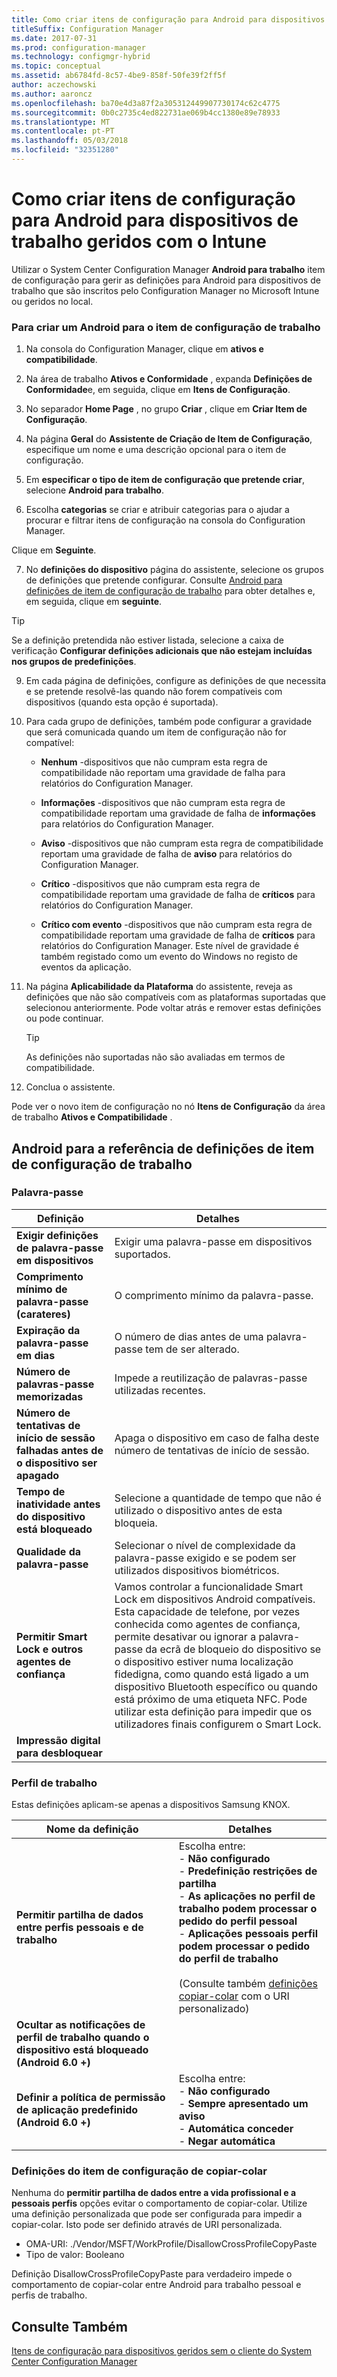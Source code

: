 ```yaml
---
title: Como criar itens de configuração para Android para dispositivos de trabalho geridos com o Intune
titleSuffix: Configuration Manager
ms.date: 2017-07-31
ms.prod: configuration-manager
ms.technology: configmgr-hybrid
ms.topic: conceptual
ms.assetid: ab6784fd-8c57-4be9-858f-50fe39f2ff5f
author: aczechowski
ms.author: aaroncz
ms.openlocfilehash: ba70e4d3a87f2a305312449907730174c62c4775
ms.sourcegitcommit: 0b0c2735c4ed822731ae069b4cc1380e89e78933
ms.translationtype: MT
ms.contentlocale: pt-PT
ms.lasthandoff: 05/03/2018
ms.locfileid: "32351280"
---
```

# <a name="how-to-create-configuration-items-for-android-for-work-devices-managed-with-intune"></a>Como criar itens de configuração para Android para dispositivos de trabalho geridos com o Intune

 Utilizar o System Center Configuration Manager **Android para trabalho** item de configuração para gerir as definições para Android para dispositivos de trabalho que são inscritos pelo Configuration Manager no Microsoft Intune ou geridos no local.  

### <a name="to-create-an-android-for-work-configuration-item"></a>Para criar um Android para o item de configuração de trabalho  

1.  Na consola do Configuration Manager, clique em **ativos e compatibilidade**.  

2.  Na área de trabalho **Ativos e Conformidade** , expanda **Definições de Conformidade**e, em seguida, clique em **Itens de Configuração**.  

3.  No separador **Home Page** , no grupo **Criar** , clique em **Criar Item de Configuração**.  

4.  Na página **Geral** do **Assistente de Criação de Item de Configuração**, especifique um nome e uma descrição opcional para o item de configuração.  

5.  Em **especificar o tipo de item de configuração que pretende criar**, selecione **Android para trabalho**.  

6.  Escolha **categorias** se criar e atribuir categorias para o ajudar a procurar e filtrar itens de configuração na consola do Configuration Manager.  

  Clique em **Seguinte**.

7.  No **definições do dispositivo** página do assistente, selecione os grupos de definições que pretende configurar. Consulte [Android para definições de item de configuração de trabalho](#android-for-work-configuration-item-settings-reference) para obter detalhes e, em seguida, clique em **seguinte**.  

  > [!TIP]  
  >  Se a definição pretendida não estiver listada, selecione a caixa de verificação **Configurar definições adicionais que não estejam incluídas nos grupos de predefinições**.  

9. Em cada página de definições, configure as definições de que necessita e se pretende resolvê-las quando não forem compatíveis com dispositivos (quando esta opção é suportada).  

10. Para cada grupo de definições, também pode configurar a gravidade que será comunicada quando um item de configuração não for compatível:  

    -   **Nenhum** -dispositivos que não cumpram esta regra de compatibilidade não reportam uma gravidade de falha para relatórios do Configuration Manager.  

    -   **Informações** -dispositivos que não cumpram esta regra de compatibilidade reportam uma gravidade de falha de **informações** para relatórios do Configuration Manager.  

    -   **Aviso** -dispositivos que não cumpram esta regra de compatibilidade reportam uma gravidade de falha de **aviso** para relatórios do Configuration Manager.  

    -   **Crítico** -dispositivos que não cumpram esta regra de compatibilidade reportam uma gravidade de falha de **críticos** para relatórios do Configuration Manager.  

    -   **Crítico com evento** -dispositivos que não cumpram esta regra de compatibilidade reportam uma gravidade de falha de **críticos** para relatórios do Configuration Manager. Este nível de gravidade é também registado como um evento do Windows no registo de eventos da aplicação.  

11. Na página **Aplicabilidade da Plataforma** do assistente, reveja as definições que não são compatíveis com as plataformas suportadas que selecionou anteriormente. Pode voltar atrás e remover estas definições ou pode continuar.  

    > [!TIP]  
    >  As definições não suportadas não são avaliadas em termos de compatibilidade.  

12. Conclua o assistente.  

 Pode ver o novo item de configuração no nó **Itens de Configuração** da área de trabalho **Ativos e Compatibilidade** .  

##  <a name="android-for-work-configuration-item-settings-reference"></a>Android para a referência de definições de item de configuração de trabalho  

### <a name="password"></a>Palavra-passe  

|Definição|Detalhes|  
|-------------|-------------|  
|**Exigir definições de palavra-passe em dispositivos**|Exigir uma palavra-passe em dispositivos suportados.|  
|**Comprimento mínimo de palavra-passe (carateres)**|O comprimento mínimo da palavra-passe.|  
|**Expiração da palavra-passe em dias**|O número de dias antes de uma palavra-passe tem de ser alterado.|  
|**Número de palavras-passe memorizadas**|Impede a reutilização de palavras-passe utilizadas recentes.|  
|**Número de tentativas de início de sessão falhadas antes de o dispositivo ser apagado**|Apaga o dispositivo em caso de falha deste número de tentativas de início de sessão.|  
|**Tempo de inatividade antes do dispositivo está bloqueado**|Selecione a quantidade de tempo que não é utilizado o dispositivo antes de esta bloqueia.|
|**Qualidade da palavra-passe**|Selecionar o nível de complexidade da palavra-passe exigido e se podem ser utilizados dispositivos biométricos.|  
|**Permitir Smart Lock e outros agentes de confiança**|Vamos controlar a funcionalidade Smart Lock em dispositivos Android compatíveis. Esta capacidade de telefone, por vezes conhecida como agentes de confiança, permite desativar ou ignorar a palavra-passe da ecrã de bloqueio do dispositivo se o dispositivo estiver numa localização fidedigna, como quando está ligado a um dispositivo Bluetooth específico ou quando está próximo de uma etiqueta NFC. Pode utilizar esta definição para impedir que os utilizadores finais configurem o Smart Lock.|
|**Impressão digital para desbloquear**|&nbsp;|

###  <a name="work-profile"></a>Perfil de trabalho  
 Estas definições aplicam-se apenas a dispositivos Samsung KNOX.  

|Nome da definição|Detalhes|  
|------------------|-------------|  
|**Permitir partilha de dados entre perfis pessoais e de trabalho**|Escolha entre:<br>- **Não configurado**<br>- **Predefinição restrições de partilha**<br>- **As aplicações no perfil de trabalho podem processar o pedido do perfil pessoal**<br>- **Aplicações pessoais perfil podem processar o pedido do perfil de trabalho**<br><br>(Consulte também [definições copiar-colar](#copy-paste-configuration-item-settings) com o URI personalizado)|  
|**Ocultar as notificações de perfil de trabalho quando o dispositivo está bloqueado (Android 6.0 +)**||
|**Definir a política de permissão de aplicação predefinido (Android 6.0 +)**|Escolha entre:<br>- **Não configurado**<br>- **Sempre apresentado um aviso**<br>- **Automática conceder**<br>- **Negar automática**|

### <a name="copy-paste-configuration-item-settings"></a>Definições do item de configuração de copiar-colar
Nenhuma do **permitir partilha de dados entre a vida profissional e a pessoais perfis** opções evitar o comportamento de copiar-colar. Utilize uma definição personalizada que pode ser configurada para impedir a copiar-colar. Isto pode ser definido através de URI personalizada.

- OMA-URI: ./Vendor/MSFT/WorkProfile/DisallowCrossProfileCopyPaste
- Tipo de valor: Booleano

Definição DisallowCrossProfileCopyPaste para verdadeiro impede o comportamento de copiar-colar entre Android para trabalho pessoal e perfis de trabalho.

## <a name="see-also"></a>Consulte Também  
 [Itens de configuração para dispositivos geridos sem o cliente do System Center Configuration Manager](../../compliance/deploy-use/configuration-items-for-devices-managed-without-the-client.md)
